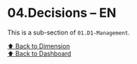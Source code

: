 # 04.Decisions – EN

This is a sub-section of `01.D1-Management`.

[⬆ Back to Dimension](../index.md)  
[⬆ Back to Dashboard](../../index.md)
